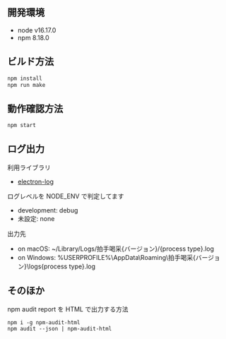 ## 開発環境

* node v16.17.0
* npm 8.18.0

## ビルド方法

```bash
npm install
npm run make
```

## 動作確認方法

```bash
npm start
```

## ログ出力

利用ライブラリ

* [electron-log](https://www.npmjs.com/package/electron-log)

ログレベルを NODE_ENV で判定してます

* development: debug
* 未設定: none

出力先

* on macOS: ~/Library/Logs/拍手喝采{バージョン}/{process type}.log
* on Windows: %USERPROFILE%\AppData\Roaming\拍手喝采{バージョン}\logs\{process type}.log

## そのほか

npm audit report を HTML で出力する方法

```
npm i -g npm-audit-html
npm audit --json | npm-audit-html
```
